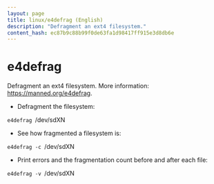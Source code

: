 ```yaml
---
layout: page
title: linux/e4defrag (English)
description: "Defragment an ext4 filesystem."
content_hash: ec87b9c88b99f0de63fa1d98417ff915e3d8db6e
---
```

# e4defrag

Defragment an ext4 filesystem.
More information: <https://manned.org/e4defrag>.

- Defragment the filesystem:

`e4defrag `<span class="tldr-var badge badge-pill bg-dark-lm bg-white-dm text-white-lm text-dark-dm font-weight-bold">/dev/sdXN</span>

- See how fragmented a filesystem is:

`e4defrag -c `<span class="tldr-var badge badge-pill bg-dark-lm bg-white-dm text-white-lm text-dark-dm font-weight-bold">/dev/sdXN</span>

- Print errors and the fragmentation count before and after each file:

`e4defrag -v `<span class="tldr-var badge badge-pill bg-dark-lm bg-white-dm text-white-lm text-dark-dm font-weight-bold">/dev/sdXN</span>
